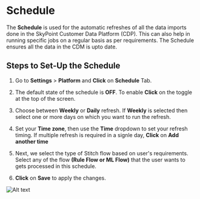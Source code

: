 # Schedule

The **Schedule** is used for the automatic refreshes of all the data imports done in the SkyPoint Customer Data Platform (CDP). This can also help in running specific jobs on a regular basis as per requirements. The Schedule ensures all the data in the CDM is upto date.

## Steps to Set-Up the Schedule

1. Go to **Settings** > **Platform** and **Click** on **Schedule** Tab.
1. The default state of the schedule is **OFF**. To enable **Click** on the toggle at the top of the screen.
1. Choose between **Weekly** or **Daily** refresh. If **Weekly** is selected then select one or more days on which you want to run the refresh.

1. Set your **Time zone**, then use the **Time** dropdown to set your refresh timing. If multiple refresh is required in a signle day, **Click** on **Add another time**
1. Next, we select the type of Stitch flow based on user's requirements. Select any of the flow **(Rule Flow or ML Flow)** that the user wants to gets processed in this schedule.
1. **Click** on **Save** to apply the changes.

![Alt text](https://github.com/skypointcloud/platform/blob/master/docs/doc_snippets/Schedule.png?raw=true)